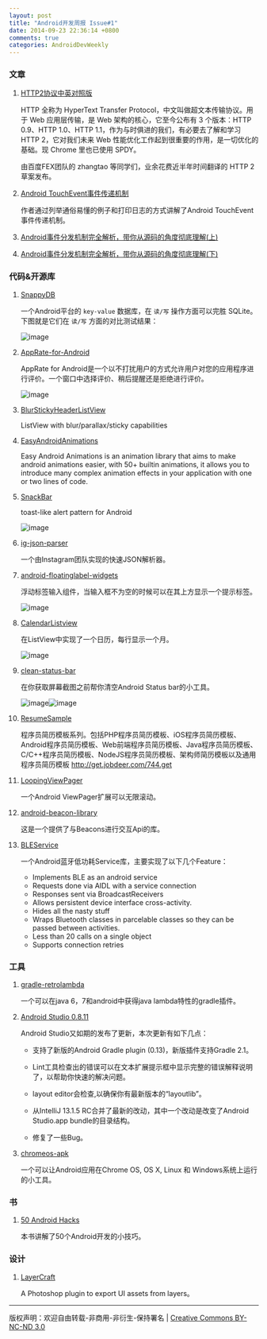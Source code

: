 ```yaml
---
layout: post
title: "Android开发周报 Issue#1"
date: 2014-09-23 22:36:14 +0800
comments: true
categories: AndroidDevWeekly
---
```


### 文章

1. [HTTP2协议中英对照版](https://github.com/fex-team/http2-spec/blob/master/HTTP2中英对照版(06-29).md)

	HTTP 全称为 HyperText Transfer Protocol，中文叫做超文本传输协议。用于 Web 应用层传输，是 Web 架构的核心，它至今公布有 3 个版本：HTTP 0.9、HTTP 1.0、HTTP 1.1，作为与时俱进的我们，有必要去了解和学习 HTTP 2，它对我们未来 Web 性能优化工作起到很重要的作用，是一切优化的基础。现 Chrome 里也已使用 SPDY。
	
	由百度FEX团队的 zhangtao 等同学们，业余花费近半年时间翻译的 HTTP 2 草案发布。
	
2. [Android TouchEvent事件传递机制](http://blog.csdn.net/morgan_xww/article/details/9372285#comments)
	
	作者通过列举通俗易懂的例子和打印日志的方式讲解了Android TouchEvent事件传递机制。		
3. [Android事件分发机制完全解析，带你从源码的角度彻底理解(上)](http://blog.csdn.net/guolin_blog/article/details/9097463)	

4. [Android事件分发机制完全解析，带你从源码的角度彻底理解(下)](http://blog.csdn.net/loongggdroid/article/details/19118475)


### 代码&开源库

1. [SnappyDB](https://github.com/nhachicha/SnappyDB)

	一个Android平台的 `key-value` 数据库，在 `读/写` 操作方面可以完胜 SQLite。 下图就是它们在 `读/写` 方面的对比测试结果：

	![image](https://camo.githubusercontent.com/0f6193a1f84aa8a77d07ac18d3566b87bc89999b/687474703a2f2f736e6170707964622e636f6d2f696d672f62656e63686d61726b5f73716c6974655f776974685f7472616e73616374696f6e2e706e67)

<!--more-->

2. [AppRate-for-Android](https://github.com/kikoso/AppRate-for-Android) 

	AppRate for Android是一个以不打扰用户的方式允许用户对您的应用程序进行评价。一个窗口中选择评价、稍后提醒还是拒绝进行评价。

	![image](https://camo.githubusercontent.com/f84466fd21066bad1ba7c47224f8f351a21d2361/68747470733a2f2f7261772e6769746875622e636f6d2f6b696b6f736f2f417070526174652d666f722d416e64726f69642f6d61737465722f6172742f73637265656e73686f742e706e67)
	
3. [BlurStickyHeaderListView](https://github.com/emmano/BlurStickyHeaderListView) 

	ListView with blur/parallax/sticky capabilities
	
4. [EasyAndroidAnimations](https://github.com/2359media/EasyAndroidAnimations) 

	Easy Android Animations is an animation library that aims to make android animations easier, with 50+ builtin animations, it allows you to introduce many complex animation effects in your application with one or two lines of code.


5. [SnackBar](https://github.com/MrEngineer13/SnackBar)

	toast-like alert pattern for Android

	![image](https://camo.githubusercontent.com/67a39af16f3d46631567c1f7bd7dcddeb3c4c9e9/687474703a2f2f6d6174657269616c2d64657369676e2e73746f726167652e676f6f676c65617069732e636f6d2f696d616765732f636f6d706f6e656e74732d746f617374732d73706563732d737065635f746f6173745f30335f315f6c617267655f6d6470692e706e67)

7. [ig-json-parser](https://github.com/Instagram/ig-json-parser)

	一个由Instagram团队实现的快速JSON解析器。
	
8. [android-floatinglabel-widgets](https://github.com/marvinlabs/android-floatinglabel-widgets)
	
	浮动标签输入组件，当输入框不为空的时候可以在其上方显示一个提示标签。
	
	![image](https://camo.githubusercontent.com/ae02c8934861e7fcc10661cfed79f7276dfe06b7/687474703a2f2f696d672e796f75747562652e636f6d2f76692f68705a4439674a635267302f302e6a7067)
	
9. [CalendarListview](https://github.com/traex/CalendarListview)

	在ListView中实现了一个日历，每行显示一个月。
	
	![image](https://github.com/traex/CalendarListview/raw/master/demo.gif)

10. [clean-status-bar](https://github.com/emmaguy/clean-status-bar)

	在你获取屏幕截图之前帮你清空Android Status bar的小工具。
	
	![image](https://raw.githubusercontent.com/emmaguy/clean-status-bar/master/images/before.png)![image](https://raw.githubusercontent.com/emmaguy/clean-status-bar/master/images/after.png)
	
11. [ResumeSample](https://github.com/geekcompany/ResumeSample)

	程序员简历模板系列。包括PHP程序员简历模板、iOS程序员简历模板、Android程序员简历模板、Web前端程序员简历模板、Java程序员简历模板、C/C++程序员简历模板、NodeJS程序员简历模板、架构师简历模板以及通用程序员简历模板 
http://get.jobdeer.com/744.get

12. [LoopingViewPager](https://github.com/imbryk/LoopingViewPager)
	
	一个Android ViewPager扩展可以无限滚动。

13. [android-beacon-library](https://github.com/AltBeacon/android-beacon-library)

	这是一个提供了与Beacons进行交互Api的库。
	
14. [BLEService](https://github.com/RatioLabs/BLEService)

	一个Android蓝牙低功耗Service库，主要实现了以下几个Feature：

	* Implements BLE as an android service
	* Requests done via AIDL with a service connection
	* Responses sent via BroadcastReceivers
	* Allows persistent device interface cross-activity.
	* Hides all the nasty stuff
	* Wraps Bluetooth classes in parcelable classes so they can be passed between activities.
	* Less than 20 calls on a single object
	* Supports connection retries

### 工具

1. [gradle-retrolambda](https://github.com/evant/gradle-retrolambda)

	一个可以在java 6，7和android中获得java lambda特性的gradle插件。

2. [Android Studio 0.8.11](http://www.androiddevtools.cn)

	Android Studio又如期的发布了更新，本次更新有如下几点：
	
	* 支持了新版的Android Gradle plugin (0.13)，新版插件支持Gradle 2.1。
	
	* Lint工具检查出的错误可以在文本扩展提示框中显示完整的错误解释说明了，以帮助你快速的解决问题。
	
	* layout editor会检查,以确保你有最新版本的“layoutlib”。
	
	* 从IntelliJ 13.1.5 RC合并了最新的改动，其中一个改动是改变了Android Studio.app bundle的目录结构。
	
	* 修复了一些Bug。
3. [chromeos-apk](https://github.com/vladikoff/chromeos-apk)
	
	一个可以让Android应用在Chrome OS, OS X, Linux 和 Windows系统上运行的小工具。
	
### 书

1. [50 Android Hacks](http://it-ebooks.info/book/2445/)

	本书讲解了50个Android开发的小技巧。

### 设计

1. [LayerCraft](http://lab.rayps.com/lc/)
	
	A Photoshop plugin to export UI assets from layers。
	
----
版权声明：欢迎自由转载-非商用-非衍生-保持署名 | [Creative Commons BY-NC-ND 3.0](http://creativecommons.org/licenses/by-nc-nd/3.0/deed.zh)